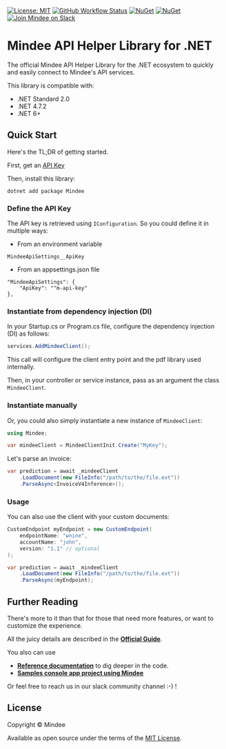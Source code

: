 [![License: MIT](https://img.shields.io/github/license/mindee/mindee-api-nodejs)](https://opensource.org/licenses/MIT)
[![GitHub Workflow Status](https://github.com/mindee/mindee-api-dotnet/actions/workflows/unit-tests.yml/badge.svg)](https://github.com/mindee/mindee-api-dotnet/actions/workflows/dotnet.yml)
[![NuGet](https://img.shields.io/nuget/v/mindee?color=%23fd3246)](https://www.nuget.org/packages/Mindee)
[![NuGet](https://img.shields.io/nuget/dt/Mindee)](https://www.nuget.org/packages/Mindee)
[![Join Mindee on Slack](https://img.shields.io/badge/Slack-4A154B?style=flat&logo=slack&label=MindeeCommunity)](https://mindee-community.slack.com/join/shared_invite/zt-1jv6nawjq-FDgFcF2T5CmMmRpl9LLptw#/shared-invite/email)

# Mindee API Helper Library for .NET
The official Mindee API Helper Library for the .NET ecosystem to quickly and easily connect to Mindee's API services.

This library is compatible with:
* .NET Standard 2.0
* .NET 4.7.2
* .NET 6+

## Quick Start
Here's the TL;DR of getting started.

First, get an [API Key](https://developers.mindee.com/docs/create-api-key)

Then, install this library:
```shell
dotnet add package Mindee
```

### Define the API Key
The API key is retrieved using `IConfiguration`. 
So you could define it in multiple ways: 
- From an environment variable
```
MindeeApiSettings__ApiKey
```
- From an appsettings.json file
```
"MindeeApiSettings": {
    "ApiKey": ""m-api-key"
},
```

### Instantiate from dependency injection (DI)
In your Startup.cs or Program.cs file, configure the dependency injection (DI) as follows:
```csharp
services.AddMindeeClient();
```
This call will configure the client entry point and the pdf library used internally.

Then, in your controller or service instance, pass as an argument the class ``MindeeClient``.


### Instantiate manually
Or, you could also simply instantiate a new instance of `MindeeClient`:
```csharp
using Mindee;

var mindeeClient = MindeeClientInit.Create("MyKey");
```

Let's parse an invoice:
```csharp
var prediction = await _mindeeClient
    .LoadDocument(new FileInfo("/path/to/the/file.ext"))
    .ParseAsync<InvoiceV4Inference>();
```

### Usage
You can also use the client with your custom documents:
```csharp
CustomEndpoint myEndpoint = new CustomEndpoint(
    endpointName: "wnine",
    accountName: "john",
    version: "1.1" // optional
);

var prediction = await _mindeeClient
    .LoadDocument(new FileInfo("/path/to/the/file.ext"))
    .ParseAsync(myEndpoint);
```

## Further Reading
There's more to it than that for those that need more features, or want to
customize the experience.

All the juicy details are described in the **[Official Guide](docs/index.md)**.

You also can use 
* **[Reference documentation](https://mindee.github.io/mindee-api-dotnet/api-reference/Mindee)** to dig deeper in the code.
* **[Samples console app project using Mindee](sample)**

Or feel free to reach us in our slack community channel :-) ! 

## License
Copyright © Mindee

Available as open source under the terms of the [MIT License](https://opensource.org/licenses/MIT).
